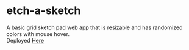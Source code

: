# etch-a-sketch

A basic grid sketch pad web app that is resizable and has randomized colors with mouse hover. 
<br />
Deployed [Here](https://rickramen.github.io/etch-a-sketch/)

